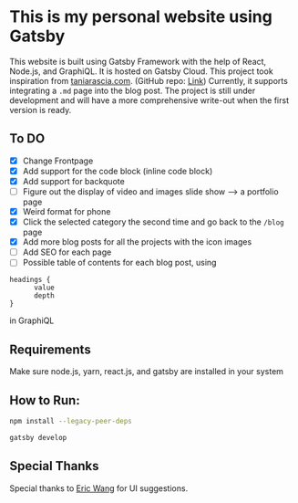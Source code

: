 # This is my personal website using Gatsby

This website is built using Gatsby Framework with the help of React, Node.js, and GraphiQL. It is hosted on Gatsby Cloud. This project took inspiration from [taniarascia.com](https://www.taniarascia.com). (GitHub repo: [Link](https://github.com/taniarascia/taniarascia.com)) Currently, it supports integrating a `.md` page into the blog post. The project is still under development and will have a more comprehensive write-out when the first version is ready.

## To DO

- [x] Change Frontpage
- [x] Add support for the code block (inline code block)
- [x] Add support for backquote
- [ ] Figure out the display of video and images slide show --> a portfolio page
- [x] Weird format for phone
- [x] Click the selected category the second time and go back to the `/blog` page
- [x] Add more blog posts for all the projects with the icon images
- [ ] Add SEO for each page
- [ ] Possible table of contents for each blog post, using

```GraphiQL
headings {
      value
      depth
}
```

in GraphiQL

## Requirements

Make sure node.js, yarn, react.js, and gatsby are installed in your system

## How to Run:

```bash
npm install --legacy-peer-deps

gatsby develop
```

## Special Thanks

Special thanks to [Eric Wang](https://github.com/yixiaowang2001) for UI suggestions.
